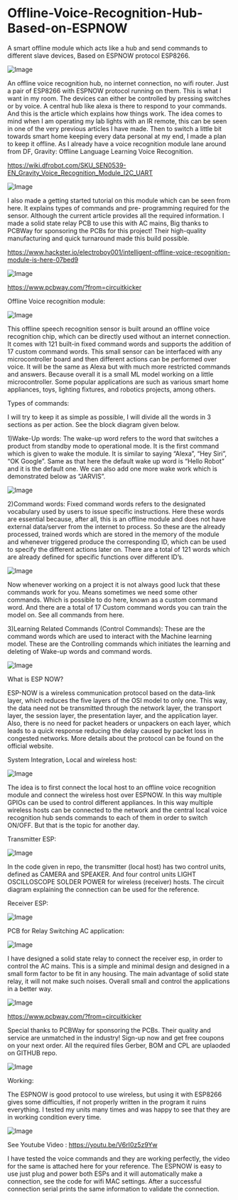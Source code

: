# Offline-Voice-Recognition-Hub-Based-on-ESPNOW
A smart offline module which acts like a hub and send commands to different slave devices, Based on ESPNOW protocol ESP8266.

![Image](https://github.com/user-attachments/assets/20939e3d-b144-45aa-a2ab-fb8b1cd7ed29)

An offline voice recognition hub, no internet connection, no wifi router. Just a pair of ESP8266 with ESPNOW protocol running on them. This is what I want in my room. The devices can either be controlled by pressing switches or by voice. A central hub like alexa is there to respond to your commands. And this is the article which explains how things work. The idea comes to mind when I am operating my lab lights with an IR remote, this can be seen in one of the very previous articles I have made. Then to switch a little bit towards smart home keeping every data personal at my end, I made a plan to keep it offline. As I already have a voice recognition module lane around from DF, Gravity: Offline Language Learning Voice Recognition. 

https://wiki.dfrobot.com/SKU_SEN0539-EN_Gravity_Voice_Recognition_Module_I2C_UART

![Image](https://github.com/user-attachments/assets/da8a47d7-6ede-4992-a357-7ae23e3972c4)


I also made a getting started tutorial on this module which can be seen from here. It explains types of commands and pre- programming required for the sensor. Although the current article provides all the required information. I made a solid state relay PCB to use this with AC mains, Big thanks to PCBWay for sponsoring the PCBs for this project! Their high-quality manufacturing and quick turnaround made this build possible.

https://www.hackster.io/electroboy001/intelligent-offline-voice-recognition-module-is-here-07bed9

![Image](https://github.com/user-attachments/assets/871a50dc-f915-4bb5-9131-30b56a5c662d)


https://www.pcbway.com/?from=circuitkicker

Offline Voice recognition module:

![Image](https://github.com/user-attachments/assets/f9b9c83c-579a-4b93-bfc8-78e652721214)

This offline speech recognition sensor is built around an offline voice recognition chip, which can be directly used without an internet connection. It comes with 121 built-in fixed command words and supports the addition of 17 custom command words.
This small sensor can be interfaced with any microcontroller board and then different actions can be performed over voice. It will be the same as Alexa but with much more restricted commands and answers. Because overall it is a small ML model working on a little microcontroller. Some popular applications are such as various smart home appliances, toys, lighting fixtures, and robotics projects, among others.

Types of commands:

I will try to keep it as simple as possible, I will divide all the words in 3 sections as per action. See the block diagram given below.

1)Wake-Up words: The wake-up word refers to the word that switches a product from standby mode to operational mode. It is the first command which is given to wake the module. It is similar to saying “Alexa”, “Hey Siri”, “OK Google”. Same as that here the default wake up word is “Hello Robot” and it is the default one. We can also add one more wake work which is demonstrated below as “JARVIS”.

![Image](https://github.com/user-attachments/assets/5df71825-46d6-4c89-85cd-598a70c6f2eb)

2)Command words: Fixed command words refers to the designated vocabulary used by users to issue specific instructions. Here these words are essential because, after all, this is an offline module and does not have external data/server from the internet to process. So these are the already processed, trained words which are stored in the memory of the module and whenever triggered produce the corresponding ID, which can be used to specify the different actions later on. There are a total of 121 words which are already defined for specific functions over different ID’s.

![Image](https://github.com/user-attachments/assets/41145746-7ada-47dd-bc9f-2860f32c654c)

Now whenever working on a project it is not always good luck that these commands work for you. Means sometimes we need some other commands. Which is possible to do here, known as a custom command word. And there are a total of 17 Custom command words you can train the model on. See all commands from here.

3)Learning Related Commands (Control Commands): These are the command words which are used to interact with the Machine learning model. These are the Controlling commands which initiates the learning and deleting of Wake-up words and command words.

![Image](https://github.com/user-attachments/assets/0de1dd4f-08fa-4f07-b293-f160e104398e)


What is ESP NOW?

ESP-NOW is a wireless communication protocol based on the data-link layer, which reduces the five layers of the OSI model to only one. This way, the data need not be transmitted through the network layer, the transport layer, the session layer, the presentation layer, and the application layer. Also, there is no need for packet headers or unpackers on each layer, which leads to a quick response reducing the delay caused by packet loss in congested networks. More details about the protocol can be found on the official website. 

System Integration, Local and wireless host:

![Image](https://github.com/user-attachments/assets/f8ad55f1-d39e-442f-b63a-d384526b6256)

The idea is to first connect the local host to an offline voice recognition module and connect the wireless host over ESPNOW. In this way multiple GPIOs can be used to control different appliances. In this way multiple wireless hosts can be connected to the network and the central local voice recognition hub sends commands to each of them in order to switch ON/OFF. But that is the topic for another day.

Transmitter ESP:

![Image](https://github.com/user-attachments/assets/fe0b3578-da5d-43d5-9f44-4db30195241d)

In the code given in repo, the transmitter (local host) has two control units, defined as CAMERA and SPEAKER. And four control units LIGHT OSCILLOSCOPE SOLDER POWER for wireless (receiver) hosts. The circuit diagram explaining the connection can be used for the reference.

Receiver ESP:

![Image](https://github.com/user-attachments/assets/a166f52b-0007-4ca8-85c7-bb71c6d49915)

PCB for Relay Switching AC application:

![Image](https://github.com/user-attachments/assets/19879b3c-138c-428f-8c40-ecec3200360d)

I have designed a solid state relay to connect the receiver esp, in order to control the AC mains. This is a simple and minimal design and designed in a small form factor to be fit in any housing. The main advantage of solid state relay, it will not make such noises. Overall small and control the applications in a better way.

![Image](https://github.com/user-attachments/assets/f8dc405d-92cf-4a7c-8652-1519476781b7)

https://www.pcbway.com/?from=circuitkicker

Special thanks to PCBWay for sponsoring the PCBs. Their quality and service are unmatched in the industry! Sign-up now and get free coupons on your next order. All the required files Gerber, BOM and CPL are uplaoded on GITHUB repo. 

![Image](https://github.com/user-attachments/assets/f0c8e59a-2e31-4006-9d42-6fc6245529ea)


Working:

The ESPNOW is good protocol to use wireless, but using it with ESP8266 gives some difficulties, if not properly written in the program it ruins everything. I tested my units many times and was happy to see that they are in working condition every time.

![Image](https://github.com/user-attachments/assets/d75badad-42ea-4520-afe4-e96cd5ae3326)

See Youtube Video : https://youtu.be/V6rI0z5z9Yw

I have tested the voice commands and they are working perfectly, the video for the same is attached here for your reference. The ESPNOW is easy to use just plug and power both ESPs and it will automatically make a connection, see the code for wifi MAC settings. After a successful connection serial prints the same information to validate the connection.
